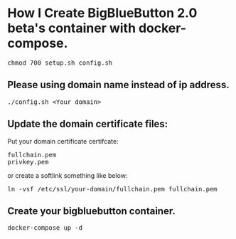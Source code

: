 # How I Create BigBlueButton 2.0 beta's container with docker-compose.

<pre>
chmod 700 setup.sh config.sh
</pre>

## Please using domain name instead of ip address.
<pre>
./config.sh &lt;Your domain&gt;
</pre>
## Update the domain certificate files:

Put your domain certificate certifcate:

<pre>
fullchain.pem
privkey.pem
</pre>

or create a softlink something like below:

<pre>
ln -vsf /etc/ssl/your-domain/fullchain.pem fullchain.pem
</pre>

## Create your bigbluebutton container.

<pre>
docker-compose up -d
</pre>
